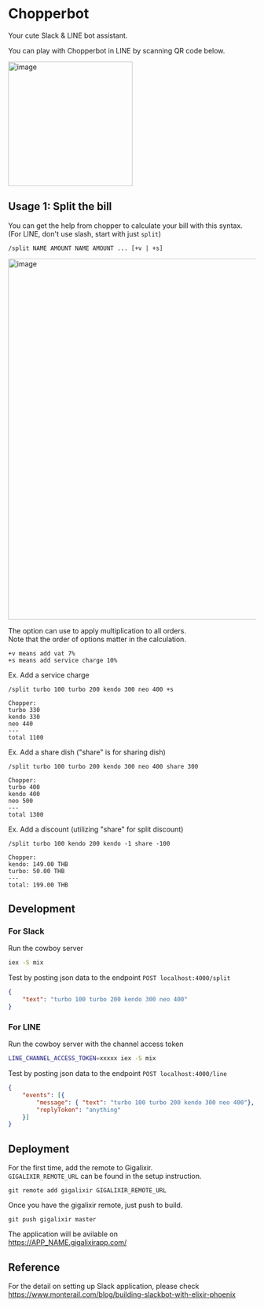 # Chopperbot

Your cute Slack & LINE bot assistant.

You can play with Chopperbot in LINE by scanning QR code below.

<img width="253" alt="image" src="https://user-images.githubusercontent.com/761819/71999646-60cf1280-3274-11ea-86b1-13be27537bca.png">


## Usage 1: Split the bill

You can get the help from chopper to calculate your bill with this syntax.    
(For LINE, don't use slash, start with just `split`)
```
/split NAME AMOUNT NAME AMOUNT ... [+v | +s]
```
<img width="735" alt="image" src="https://user-images.githubusercontent.com/761819/71884549-2594ec80-316b-11ea-877d-746d60c25ac4.png">

The option can use to apply multiplication to all orders.   
Note that the order of options matter in the calculation.
```
+v means add vat 7%
+s means add service charge 10%
```

Ex. Add a service charge
```
/split turbo 100 turbo 200 kendo 300 neo 400 +s

Chopper:
turbo 330
kendo 330
neo 440
---
total 1100
```

Ex. Add a share dish ("share" is for sharing dish)
```
/split turbo 100 turbo 200 kendo 300 neo 400 share 300

Chopper:
turbo 400
kendo 400
neo 500
---
total 1300
```

Ex. Add a discount (utilizing "share" for split discount)
```
/split turbo 100 kendo 200 kendo -1 share -100

Chopper:
kendo: 149.00 THB
turbo: 50.00 THB
---
total: 199.00 THB
```


## Development

### For Slack

Run the cowboy server
```sh
iex -S mix
```

Test by posting json data to the endpoint
`POST localhost:4000/split`

```json
{
	"text": "turbo 100 turbo 200 kendo 300 neo 400"
}
```

### For LINE

Run the cowboy server with the channel access token
```sh
LINE_CHANNEL_ACCESS_TOKEN=xxxxx iex -S mix
```

Test by posting json data to the endpoint
`POST localhost:4000/line`

```json
{
	"events": [{
		"message": { "text": "turbo 100 turbo 200 kendo 300 neo 400"},
		"replyToken": "anything"
	}]
}
```


## Deployment

For the first time, add the remote to Gigalixir.  
`GIGALIXIR_REMOTE_URL` can be found in the setup instruction.  
```
git remote add gigalixir GIGALIXIR_REMOTE_URL
```

Once you have the gigalixir remote, just push to build.
```
git push gigalixir master
```

The application will be avilable on    
https://APP_NAME.gigalixirapp.com/


## Reference

For the detail on setting up Slack application, please check    
https://www.monterail.com/blog/building-slackbot-with-elixir-phoenix
